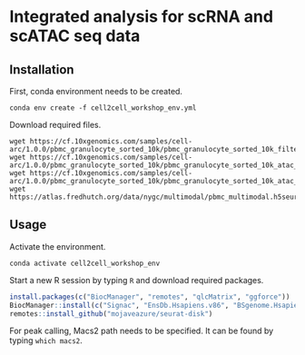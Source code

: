 
<!-- README.md is generated from README.Rmd. Please edit that file -->

# Integrated analysis for scRNA and scATAC seq data

## Installation

First, conda environment needs to be created.

    conda env create -f cell2cell_workshop_env.yml

Download required files.

    wget https://cf.10xgenomics.com/samples/cell-arc/1.0.0/pbmc_granulocyte_sorted_10k/pbmc_granulocyte_sorted_10k_filtered_feature_bc_matrix.h5
    wget https://cf.10xgenomics.com/samples/cell-arc/1.0.0/pbmc_granulocyte_sorted_10k/pbmc_granulocyte_sorted_10k_atac_fragments.tsv.gz
    wget https://cf.10xgenomics.com/samples/cell-arc/1.0.0/pbmc_granulocyte_sorted_10k/pbmc_granulocyte_sorted_10k_atac_fragments.tsv.gz.tbi
    wget https://atlas.fredhutch.org/data/nygc/multimodal/pbmc_multimodal.h5seurat

## Usage

Activate the environment.

    conda activate cell2cell_workshop_env

Start a new R session by typing `R` and download required packages.

``` r
install.packages(c("BiocManager", "remotes", "qlcMatrix", "ggforce"))
BiocManager::install(c("Signac", "EnsDb.Hsapiens.v86", "BSgenome.Hsapiens.UCSC.hg38", "biovizBase"))
remotes::install_github("mojaveazure/seurat-disk")
```

For peak calling, Macs2 path needs to be specified. It can be found by
typing `which macs2`.
